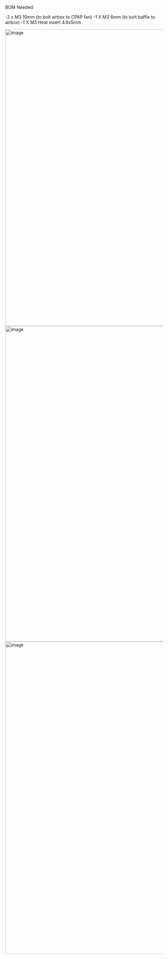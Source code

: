 BOM Needed:

-2 x M3 10mm (to bolt airbox to CPAP fan)
-1 X M3 6mm (to bolt baffle to airbox)
-1 X M3 Heat insert 4.6x5mm

<img width="945" alt="image" src="https://github.com/VzBoT3D/VzBoT-Vz235/assets/37383368/d73c4591-3768-4aa8-b886-606e6321fdd3">
<img width="1005" alt="image" src="https://github.com/VzBoT3D/VzBoT-Vz235/assets/37383368/069e85b8-5c06-45f8-88d0-9a7258a0cbec">
<img width="995" alt="image" src="https://github.com/VzBoT3D/VzBoT-Vz235/assets/37383368/3b048b32-36dc-43f0-8b50-3726c31d90ce">

